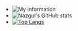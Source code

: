 - ![My information](https://maniyasovan.wixsite.com/nazgulm)
- ![Nazgul's GitHub stats](https://github-readme-stats.vercel.app/api?username=NazgulM&hide=stars&theme=merko&show_icons=true)
- [![Top Langs](https://github-readme-stats.vercel.app/api/top-langs/?username=NazgulM)](https://github.com/NazgulM/github-readme-stats)
<!---
--->
